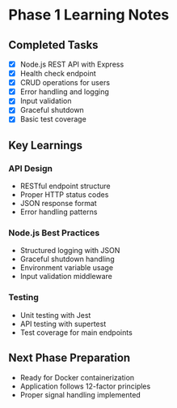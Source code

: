 # Phase 1 Learning Notes

## Completed Tasks
- [x] Node.js REST API with Express
- [x] Health check endpoint
- [x] CRUD operations for users
- [x] Error handling and logging
- [x] Input validation
- [x] Graceful shutdown
- [x] Basic test coverage

## Key Learnings

### API Design
- RESTful endpoint structure
- Proper HTTP status codes
- JSON response format
- Error handling patterns

### Node.js Best Practices
- Structured logging with JSON
- Graceful shutdown handling
- Environment variable usage
- Input validation middleware

### Testing
- Unit testing with Jest
- API testing with supertest
- Test coverage for main endpoints

## Next Phase Preparation
- Ready for Docker containerization
- Application follows 12-factor principles
- Proper signal handling implemented
